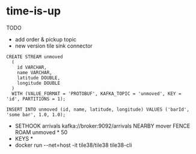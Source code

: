 # time-is-up


TODO
- add order & pickup topic
- new version tile sink connector


```
CREATE STREAM unmoved
  (
    id VARCHAR,
    name VARCHAR,
    latitude DOUBLE,
    longitude DOUBLE
  )
  WITH (VALUE_FORMAT = 'PROTOBUF', KAFKA_TOPIC = 'unmoved', KEY = 'id', PARTITIONS = 1);

INSERT INTO unmoved (id, name, latitude, longitude) VALUES ('barId', 'some bar', 1.0, 1.0);
```

- SETHOOK arrivals kafka://broker:9092/arrivals NEARBY mover FENCE ROAM unmoved * 50
- KEYS * 
- docker run --net=host -it tile38/tile38 tile38-cli
